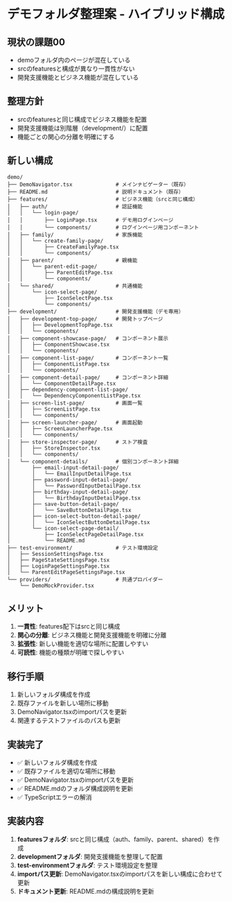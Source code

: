 # デモフォルダ整理案 - ハイブリッド構成

## 現状の課題00
- demoフォルダ内のページが混在している
- srcのfeaturesと構成が異なり一貫性がない
- 開発支援機能とビジネス機能が混在している

## 整理方針
- srcのfeaturesと同じ構成でビジネス機能を配置
- 開発支援機能は別階層（development/）に配置
- 機能ごとの関心の分離を明確にする

## 新しい構成

```
demo/
├── DemoNavigator.tsx              # メインナビゲーター（既存）
├── README.md                      # 説明ドキュメント（既存）
├── features/                      # ビジネス機能（srcと同じ構成）
│   ├── auth/                      # 認証機能
│   │   └── login-page/
│   │       ├── LoginPage.tsx      # デモ用ログインページ
│   │       └── components/        # ログインページ用コンポーネント
│   ├── family/                    # 家族機能
│   │   └── create-family-page/
│   │       ├── CreateFamilyPage.tsx
│   │       └── components/
│   ├── parent/                    # 親機能
│   │   └── parent-edit-page/
│   │       ├── ParentEditPage.tsx
│   │       └── components/
│   └── shared/                    # 共通機能
│       └── icon-select-page/
│           ├── IconSelectPage.tsx
│           └── components/
├── development/                   # 開発支援機能（デモ専用）
│   ├── development-top-page/      # 開発トップページ
│   │   ├── DevelopmentTopPage.tsx
│   │   └── components/
│   ├── component-showcase-page/   # コンポーネント展示
│   │   ├── ComponentShowcase.tsx
│   │   └── components/
│   ├── component-list-page/       # コンポーネント一覧
│   │   ├── ComponentListPage.tsx
│   │   └── components/
│   ├── component-detail-page/     # コンポーネント詳細
│   │   └── ComponentDetailPage.tsx
│   ├── dependency-component-list-page/
│   │   └── DependencyComponentListPage.tsx
│   ├── screen-list-page/          # 画面一覧
│   │   ├── ScreenListPage.tsx
│   │   └── components/
│   ├── screen-launcher-page/      # 画面起動
│   │   ├── ScreenLauncherPage.tsx
│   │   └── components/
│   ├── store-inspector-page/      # ストア検査
│   │   ├── StoreInspector.tsx
│   │   └── components/
│   └── component-details/         # 個別コンポーネント詳細
│       ├── email-input-detail-page/
│       │   └── EmailInputDetailPage.tsx
│       ├── password-input-detail-page/
│       │   └── PasswordInputDetailPage.tsx
│       ├── birthday-input-detail-page/
│       │   └── BirthdayInputDetailPage.tsx
│       ├── save-button-detail-page/
│       │   └── SaveButtonDetailPage.tsx
│       ├── icon-select-button-detail-page/
│       │   └── IconSelectButtonDetailPage.tsx
│       └── icon-select-page-detail/
│           ├── IconSelectPageDetailPage.tsx
│           └── README.md
├── test-environment/              # テスト環境設定
│   ├── SessionSettingsPage.tsx
│   ├── PageStateSettingsPage.tsx
│   ├── LoginPageSettingsPage.tsx
│   └── ParentEditPageSettingsPage.tsx
└── providers/                     # 共通プロバイダー
    └── DemoMockProvider.tsx
```

## メリット
1. **一貫性**: features配下はsrcと同じ構成
2. **関心の分離**: ビジネス機能と開発支援機能を明確に分離
3. **拡張性**: 新しい機能を適切な場所に配置しやすい
4. **可読性**: 機能の種類が明確で探しやすい

## 移行手順
1. 新しいフォルダ構成を作成
2. 既存ファイルを新しい場所に移動
3. DemoNavigator.tsxのimportパスを更新
4. 関連するテストファイルのパスも更新

## 実装完了
- ✅ 新しいフォルダ構成を作成
- ✅ 既存ファイルを適切な場所に移動
- ✅ DemoNavigator.tsxのimportパスを更新
- ✅ README.mdのフォルダ構成説明を更新
- ✅ TypeScriptエラーの解消

## 実装内容
1. **featuresフォルダ**: srcと同じ構成（auth、family、parent、shared）を作成
2. **developmentフォルダ**: 開発支援機能を整理して配置
3. **test-environmentフォルダ**: テスト環境設定を整理
4. **importパス更新**: DemoNavigator.tsxのimportパスを新しい構成に合わせて更新
5. **ドキュメント更新**: README.mdの構成説明を更新
